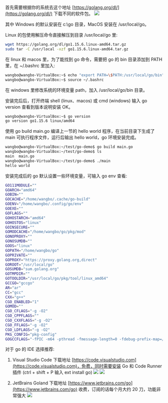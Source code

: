 首先需要根据你的系统去这个地址 [https://golang.org/dl/](https://golang.org/dl/) 下载不同的软件包。
![](https://develop-developer.oss-cn-hangzhou.aliyuncs.com/images/nSxMjxbifqpi7bRrY-ZhXxwt8zeXkaiSoSgAL-rMSh.png?x-oss-process=style/txt-water)

其中 Windows 的默认安装在 c:\go 目录，MacOS 安装在 /usr/local/go。

Linux 的包使用解压命令直接解压到目录 /usr/local/go 里:

```bash
wget https://golang.org/dl/go1.15.6.linux-amd64.tar.gz
sudo tar -C /usr/local -xzf go1.15.6.linux-amd64.tar.gz
```

在 linux 和 macos 里，为了能找到 go 命令，需要把 go 的 bin 目录添加到 PATH 里，在 ~/.bashrc 里加入:

```bash
wangbo@wangbo-VirtualBox:~$ echo "export PATH=\$PATH:/usr/local/go/bin" >> ~/.bashrc
wangbo@wangbo-VirtualBox:~$ source ~/.bashrc
```

在 windows 里修改系统的环境变量 path，加入 /usr/local/go/bin 目录。

安装完后后，打开终端 shell (linux、macos) 或 cmd (windows) 输入 go version 查看到版本说明安装 OK。

```bash
wangbo@wangbo-VirtualBox:~$ go version
go version go1.15.6 linux/amd64
```

使用 go build main.go 编译上一节的 hello world 程序，在当前目录下生成了 main 可执行程序文件，运行后输出 hello world，go 环境安装完成。

```bash
wangbo@wangbo-VirtualBox:~/test/go-demo$ go build main.go
wangbo@wangbo-VirtualBox:~/test/go-demo$ ls
main  main.go
wangbo@wangbo-VirtualBox:~/test/go-demo$ ./main
hello world
```

安装完成后的 go 默认设置一些环境变量，可输入 go env 查看:

```bash
GO111MODULE=""
GOARCH="amd64"
GOBIN=""
GOCACHE="/home/wangbo/.cache/go-build"
GOENV="/home/wangbo/.config/go/env"
GOEXE=""
GOFLAGS=""
GOHOSTARCH="amd64"
GOHOSTOS="linux"
GOINSECURE=""
GOMODCACHE="/home/wangbo/go/pkg/mod"
GONOPROXY=""
GONOSUMDB=""
GOOS="linux"
GOPATH="/home/wangbo/go"
GOPRIVATE=""
GOPROXY="https://proxy.golang.org,direct"
GOROOT="/usr/local/go"
GOSUMDB="sum.golang.org"
GOTMPDIR=""
GOTOOLDIR="/usr/local/go/pkg/tool/linux_amd64"
GCCGO="gccgo"
AR="ar"
CC="gcc"
CXX="g++"
CGO_ENABLED="1"
GOMOD=""
CGO_CFLAGS="-g -O2"
CGO_CPPFLAGS=""
CGO_CXXFLAGS="-g -O2"
CGO_FFLAGS="-g -O2"
CGO_LDFLAGS="-g -O2"
PKG_CONFIG="pkg-config"
GOGCCFLAGS="-fPIC -m64 -pthread -fmessage-length=0 -fdebug-prefix-map=/tmp/go-build472416339=/tmp/go-build -gno-record-gcc-switches"
```

对于 go 的 IDE 选择推荐:

1. Visual Studio Code  下载地址 [https://code.visualstudio.com](https://code.visualstudio.com)，免费，同时需要安装 Go 和 Code Runner 插件 (ctrl + shift + P 输入 ext install go)
![](https://develop-developer.oss-cn-hangzhou.aliyuncs.com/images/Tp27FuTqkRYqxiRST-lg7RBFv5cbEXJS0ZJXe4KxQ1.png?x-oss-process=style/txt-water)
![](https://develop-developer.oss-cn-hangzhou.aliyuncs.com/images/P92u22q62sexL7htz-XP-oiAwJLc3OSbPqz4HPg21d.png?x-oss-process=style/txt-water)

2. JetBrains Goland 下载地址 [https://www.jetbrains.com/go](https://www.jetbrains.com/go) 收费，订阅的话每个月大约 20 刀，功能非常强大
![](https://develop-developer.oss-cn-hangzhou.aliyuncs.com/images/EuBf38LsK7Hxa7AkP-qBjcjWW8c3D3NMG8qE0jCfQ2.png?x-oss-process=style/txt-water)
